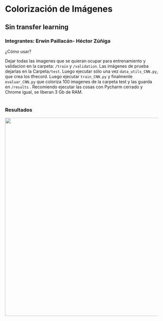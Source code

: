
# Colorización de Imágenes
## Sin transfer learning
### Integrantes: Erwin Paillacán- Héctor Zúñiga

¿Cómo usar?  <br /> 
 
Dejar todas las imagenes que se quieran ocupar para entrenamiento y validacion en la carpeta: ```/train``` y ```/validation```. Las imágenes de prueba dejarlas en la Carpeta```/test```. Luego ejecutar sólo una vez ```data_utils_CNN.py```, que crea los tfrecord. Luego ejecutar ```train_CNN.py``` y finalmente ```evaluar_CNN.py``` que coloriza 100 imagenes de la carpeta test y las guarda en ```/results``` . Recomiendo ejecutar las cosas con Pycharm cerrado y Chrome igual, se liberan 3 Gb de RAM.<br />
 <br />
### Resultados
<img src="poster.png" width="750" height="650" /> <br />
